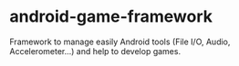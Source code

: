 android-game-framework
======================

Framework to manage easily Android tools (File I/O, Audio, Accelerometer...) and help to develop games.
